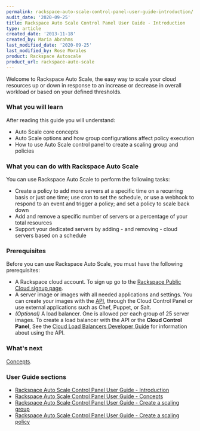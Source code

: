 ```yaml
---
permalink: rackspace-auto-scale-control-panel-user-guide-introduction/
audit_date: '2020-09-25'
title: Rackspace Auto Scale Control Panel User Guide - Introduction
type: article
created_date: '2013-11-18'
created_by: Maria Abrahms
last_modified_date: '2020-09-25'
last_modified_by: Rose Morales
product: Rackspace Autoscale
product_url: rackspace-auto-scale
---
```


Welcome to Rackspace Auto Scale, the easy way to scale your cloud resources up
or down in response to an increase or decrease in overall workload or based on your
defined thresholds.

### What you will learn

After reading this guide you will understand:

- Auto Scale core concepts
- Auto Scale options and how group configurations affect policy execution
- How to use Auto Scale control panel to create a scaling group and policies

### What you can do with Rackspace Auto Scale

You can use Rackspace Auto Scale to perform the following tasks:

- Create a policy to add more servers at a specific time on a recurring
  basis or just one time; use cron to set the schedule, or use a webhook to
  respond to an event and trigger a policy; and set a policy to scale back
  down
- Add and remove a specific number of servers or a percentage of your total
  resources
- Support your dedicated servers by adding - and removing - cloud servers based
  on a schedule

### Prerequisites

Before you can use Rackspace Auto Scale, you must have the following
prerequisites:

- A Rackspace cloud account. To sign up go to the [Rackspace Public Cloud signup
  page](https://cart.rackspace.com/cloud/).
- A server image or images with all needed applications and settings. You can
  create your images with the
  [API](https://docs.rackspace.com/docs/cloud-servers/v2/developer-guide/),
  through the Cloud Control Panel or use external applications such as Chef,
  Puppet, or Salt.
- *(Optional)* A load balancer. One is allowed per each group of 25
  server images. To create a load balancer with the API or the
  **Cloud Control Panel**, See the [Cloud Load Balancers Developer
  Guide](https://docs.rackspace.com/docs/cloud-load-balancers/v1/developer-guide/)
  for information about using the API.

### What's next

[Concepts](/support/how-to/rackspace-auto-scale-control-panel-user-guide-concepts).

### User Guide sections

- [Rackspace Auto Scale Control Panel User Guide - Introduction](/support/how-to/rackspace-auto-scale-control-panel-user-guide-introduction)
- [Rackspace Auto Scale Control Panel User Guide - Concepts](/support/how-to/rackspace-auto-scale-control-panel-user-guide-concepts)
- [Rackspace Auto Scale Control Panel User Guide - Create a scaling group](/support/how-to/rackspace-auto-scale-control-panel-user-guide-create-a-scaling-group)
- [Rackspace Auto Scale Control Panel User Guide - Create a scaling policy](/support/how-to/rackspace-auto-scale-control-panel-user-guide-create-a-scaling-policy)
